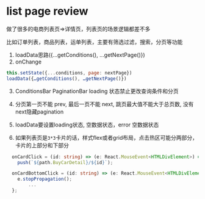 # list page review 
做了很多的电商列表页=>详情页，列表页的场景逻辑都差不多

比如订单列表，商品列表，运单列表，主要有筛选过滤，搜索，分页等功能

1. loadData思路({…getConditions(), …getNextPage()})
2. onChange

```javascript
this.setState({...conditions, page: nextPage})
loadData({…getConditions(), …getNextPage()})
```

3. ConditionsBar PaginationBar loading 状态禁止更改查询条件和分页
4. 分页第一页不能 prev, 最后一页不能 next, 跳页最大值不能大于总页数, 没有next隐藏pagination

5. loadData要设置loading状态, 空数据状态，error 空数据状态

6. 如果列表页是`3*3`卡片的话，样式flex或者grid布局，点击热区可能分两部分，卡片的上部分和下部分

```typescript
  onCardClick = (id: string) => (e: React.MouseEvent<HTMLDivElement>) =>
    push(`${path.BuyCarDetail}/${id}`);

  onCardBottomClick = (id: string) => (e: React.MouseEvent<HTMLDivElement>) => {
    e.stopPropagation();
		...
  };
```
